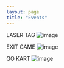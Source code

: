 ```yaml
---
layout: page
title: "Events"
---
```

LASER TAG
![image](https://github.com/Edwin-Isidory/ils.doctoral.seminar.2024.github.io/assets/148284895/1d513a73-acaa-43b4-96f7-f669c866c356)


EXIT GAME
![image](https://github.com/Edwin-Isidory/ils.doctoral.seminar.2024.github.io/assets/148284895/d84186a5-31c5-40c6-9d34-37fe73d72032)


GO KART
![image](https://github.com/Edwin-Isidory/ils.doctoral.seminar.2024.github.io/assets/148284895/6886015d-3bfc-4ec0-9360-37a6d1d547f6)




